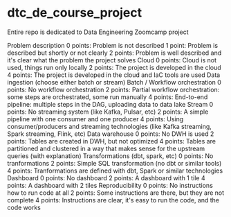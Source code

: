# dtc_de_course_project
Entire repo is dedicated to Data Engineering Zoomcamp project


Problem description
0 points: Problem is not described
1 point: Problem is described but shortly or not clearly
2 points: Problem is well described and it's clear what the problem the project solves
Cloud
0 points: Cloud is not used, things run only locally
2 points: The project is developed in the cloud
4 points: The project is developed in the cloud and IaC tools are used
Data ingestion (choose either batch or stream)
Batch / Workflow orchestration
0 points: No workflow orchestration
2 points: Partial workflow orchestration: some steps are orchestrated, some run manually
4 points: End-to-end pipeline: multiple steps in the DAG, uploading data to data lake
Stream
0 points: No streaming system (like Kafka, Pulsar, etc)
2 points: A simple pipeline with one consumer and one producer
4 points: Using consumer/producers and streaming technologies (like Kafka streaming, Spark streaming, Flink, etc)
Data warehouse
0 points: No DWH is used
2 points: Tables are created in DWH, but not optimized
4 points: Tables are partitioned and clustered in a way that makes sense for the upstream queries (with explanation)
Transformations (dbt, spark, etc)
0 points: No tranformations
2 points: Simple SQL transformation (no dbt or similar tools)
4 points: Tranformations are defined with dbt, Spark or similar technologies
Dashboard
0 points: No dashboard
2 points: A dashboard with 1 tile
4 points: A dashboard with 2 tiles
Reproducibility
0 points: No instructions how to run code at all
2 points: Some instructions are there, but they are not complete
4 points: Instructions are clear, it's easy to run the code, and the code works